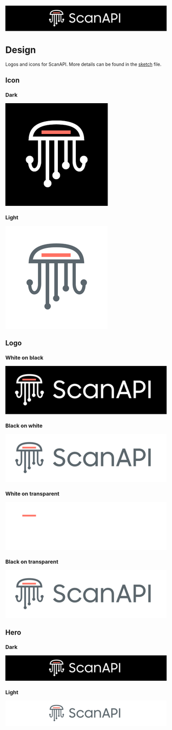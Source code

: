 ![](https://github.com/scanapi/design/raw/main/images/github-hero-dark.png)

# Design

Logos and icons for ScanAPI. More details can be found in the [sketch](./sketch/scanapi.sketch) file.

## Icon

### Dark

![](./images/icon-dark.png)

### Light

![](./images/icon-light.png)

## Logo

### White on black

![](./images/logo-white-on-black.png)

### Black on white

![](./images/logo-black-on-white.png)

### White on transparent

![](./images/logo-white-on-transparent.png)

### Black on transparent

![](./images/logo-black-on-transparent.png)

## Hero

### Dark

![](./images/github-hero-dark.png)

### Light

![](./images/github-hero-light.png)

